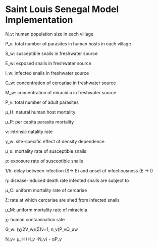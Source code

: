 # Saint Louis Senegal Model Implementation
N_v: human population size in each village

P_v: total number of parasites in human hosts in each village

S_w: susceptible snails in freshwater source

E_w: exposed snails in freshwater source

I_w: infected snails in freshwater source

C_w: concentration of cercariae in freshwater source

M_w: concentration of miracidia in freshwater source

P_v: total number of adult parasites 

μ_H: natural human host mortality

μ_P: per capita parasite mortality 

ν: intrinsic natality rate

γ_w: site-specific effect of density dependence 

μ_s: mortality rate of susceptible snails

ρ: exposure rate of susceotible snails

1/δ: delay between infection (S-> E) and onset of infectiousness (E -> I)

η: disease-induced death rate infected snails are subject to

μ_C: uniform mortality rate of cercariae

ζ:  rate at which cercariae are shed from infected snails

μ_M: uniform mortality rate of miracidia

χ: human contamination rate

G_w: (χ/2V_w)(Σ(v=1, n_v)P_vΩ_uw

N_v= μ_H (H_v -N_v) - αP_v
